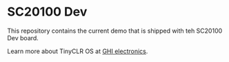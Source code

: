# SC20100 Dev

This repository contains the current demo that is shipped with teh SC20100 Dev board.

Learn more about TinyCLR OS at [GHI electronics](https://www.ghielectronics.com).
